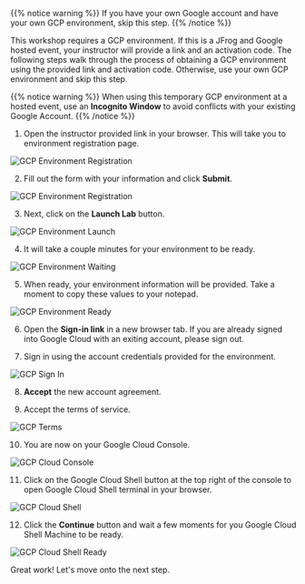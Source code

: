 {{% notice warning %}}
If you have your own Google account and have your own GCP environment, skip this step.
{{% /notice %}}

This workshop requires a GCP environment. If this is a JFrog and Google hosted event, your instructor will provide a link and an activation code. The following steps walk through the process of obtaining a GCP environment using the provided link and activation code.
Otherwise, use your own GCP environment and skip this step.

{{% notice warning %}}
When using this temporary GCP environment at a hosted event, use an **Incognito Window** to avoid conflicts with your existing Google Account.
{{% /notice %}}

1. Open the instructor provided link in your browser. This will take you to environment registration page.

![GCP Environment Registration](https://raw.githubusercontent.com/manishrps/gcp-gke-workshop/master/docs/images/gcp-environment-registration.png)

2. Fill out the form with your information and click **Submit**.

![GCP Environment Registration](https://raw.githubusercontent.com/manishrps/gcp-gke-workshop/master/docs/images/gcp-environment-registration-form.png)

3. Next, click on the **Launch Lab** button.

![GCP Environment Launch](https://raw.githubusercontent.com/manishrps/gcp-gke-workshop/master/docs/images/gcp-environment-launch-lab.png)

4. It will take a couple minutes for your environment to be ready.

![GCP Environment Waiting](https://raw.githubusercontent.com/manishrps/gcp-gke-workshop/master/docs/images/gcp-environment-waiting.png)

5. When ready, your environment information will be provided. Take a moment to copy these values to your notepad.

![GCP Environment Ready](https://raw.githubusercontent.com/manishrps/gcp-gke-workshop/master/docs/images/gcp-environment-ready.png)

6. Open the **Sign-in link** in a new browser tab. If you are already signed into Google Cloud with an exiting account, please sign out.

7. Sign in using the account credentials provided for the environment.

![GCP Sign In](https://raw.githubusercontent.com/manishrps/gcp-gke-workshop/master/docs/images/gcp-sign-in.png)

8. **Accept** the new account agreement.

9. Accept the terms of service.

![GCP Terms](https://raw.githubusercontent.com/manishrps/gcp-gke-workshop/master/docs/images/gcp-terms.png)

10. You are now on your Google Cloud Console.

![GCP Cloud Console](https://raw.githubusercontent.com/manishrps/gcp-gke-workshop/master/docs/images/gcp-cloud-console.png)

11. Click on the Google Cloud Shell button at the top right of the console to open Google Cloud Shell terminal in your browser.

![GCP Cloud Shell](https://raw.githubusercontent.com/manishrps/gcp-gke-workshop/master/docs/images/gcp-shell.png)

12. Click the **Continue** button and wait a few moments for you Google Cloud Shell Machine to be ready.

![GCP Cloud Shell Ready](https://raw.githubusercontent.com/manishrps/gcp-gke-workshop/master/docs/images/gcp-shell-ready.png)

Great work! Let's move onto the next step.

